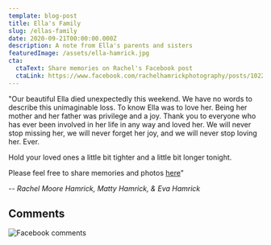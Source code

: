 ```yaml
---
template: blog-post
title: Ella's Family
slug: /ellas-family
date: 2020-09-21T00:00:00.000Z
description: A note from Ella's parents and sisters
featuredImage: /assets/ella-hamrick.jpg
cta:
  ctaText: Share memories on Rachel's Facebook post
  ctaLink: https://www.facebook.com/rachelhamrickphotography/posts/10223458266230013
---
```

"Our beautiful Ella died unexpectedly this weekend. We have no words to describe this unimaginable loss. To know Ella was to love her. Being her mother and her father was privilege and a joy. Thank you to everyone who has ever been involved in her life in any way and loved her. We will never stop missing her, we will never forget her joy, and we will never stop loving her. Ever.

Hold your loved ones a little bit tighter and a little bit longer tonight.

Please feel free to share memories and photos [here](https://www.facebook.com/rachelhamrickphotography/posts/10223458266230013)"

*-- Rachel Moore Hamrick, Matty Hamrick, & Eva Hamrick*


## Comments

![Facebook comments](/assets/ellas-family-comments-1.png)